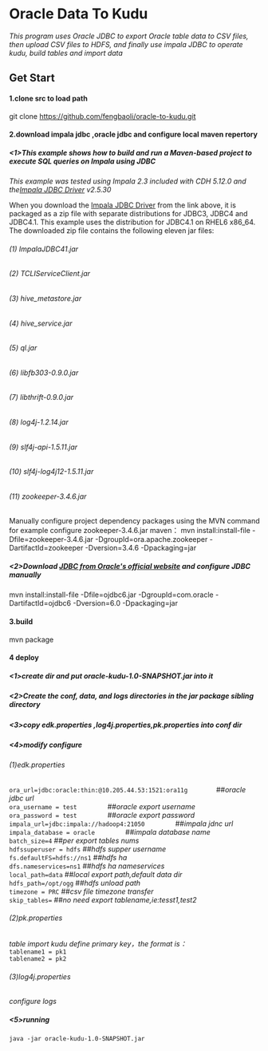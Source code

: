 Oracle Data To Kudu
==================
*This program uses Oracle JDBC to export Oracle table data to CSV files, then upload CSV files to HDFS, and finally use impala JDBC to operate kudu, build tables and import data*

Get Start
-----------------------------
#### 1.clone src to load path 
git clone  https://github.com/fengbaoli/oracle-to-kudu.git
#### 2.download impala jdbc ,oracle jdbc and configure local maven repertory
##### <1>This example shows how to build and run a Maven-based project to execute SQL queries on Impala using JDBC #####
*This example was tested using Impala 2.3 included with CDH 5.12.0 and the[Impala JDBC Driver](https://www.cloudera.com/downloads/connectors/impala/jdbc/2-5-30.html) v2.5.30*

When you download the [Impala JDBC Driver](https://www.cloudera.com/downloads/connectors/impala/jdbc/2-5-30.html) from the link above, it is packaged as a zip file with separate distributions for JDBC3, JDBC4
and JDBC4.1. This example uses the distribution for JDBC4.1 on RHEL6 x86_64. The downloaded zip file contains the following eleven jar files:
###### (1)  ImpalaJDBC41.jar 
###### (2)  TCLIServiceClient.jar 
###### (3)  hive_metastore.jar 
###### (4)  hive_service.jar 
###### (5)  ql.jar 
###### (6)  libfb303-0.9.0.jar 
###### (7)  libthrift-0.9.0.jar 
###### (8)  log4j-1.2.14.jar 
###### (9)  slf4j-api-1.5.11.jar 
###### (10) slf4j-log4j12-1.5.11.jar 
###### (11) zookeeper-3.4.6.jar 

Manually configure project dependency packages using the MVN command
for example configure zookeeper-3.4.6.jar maven：
mvn install:install-file -Dfile=zookeeper-3.4.6.jar -DgroupId=ora.apache.zookeeper -DartifactId=zookeeper -Dversion=3.4.6  -Dpackaging=jar
##### <2>Download [JDBC from Oracle's official website](http://www.oracle.com/technetwork/database/enterprise-edition/jdbc-112010-090769.html) and configure JDBC manually
mvn install:install-file -Dfile=ojdbc6.jar -DgroupId=com.oracle -DartifactId=ojdbc6 -Dversion=6.0  -Dpackaging=jar 
#### 3.build
mvn package

#### 4 deploy
##### <1>create dir and put oracle-kudu-1.0-SNAPSHOT.jar into it 
##### <2>Create the conf, data, and logs directories in the jar package sibling directory 
##### <3>copy edk.properties ,log4j.properties,pk.properties into conf dir 
##### <4>modify configure 
###### (1)edk.properties
`ora_url=jdbc:oracle:thin:@10.205.44.53:1521:ora11g        `##*oracle jdbc url*<br />
`ora_username = test        `            ##*oracle export username* <br />
`ora_password = test        `           ##*oracle export password* <br />
`impala_url=jdbc:impala://hadoop4:21050        `             ##*impala jdnc url*<br />
`impala_database = oracle        `             ##*impala database name*<br />
`batch_size=4`             ##*per export tables nums*<br />
`hdfssuperuser = hdfs`             ##*hdfs supper username*<br />
`fs.defaultFS=hdfs://ns1`             ##*hdfs ha*<br />
`dfs.nameservices=ns1`             ##*hdfs ha nameservices*<br />
`local_path=data`             ##*local export path,default data dir*<br />
`hdfs_path=/opt/ogg`             ##*hdfs unload path*<br />
`timezone = PRC`             ##*csv file timezone transfer*<br />
`skip_tables=`             ##*no need export tablename,ie:tesst1,test2*<br />
###### (2)pk.properties 
*table import kudu define primary key，the format is：*<br />
`tablename1 = pk1`<br />
`tablename2 = pk2`<br />
###### (3)log4j.properties 
*configure logs*
##### <5>running 
`java -jar oracle-kudu-1.0-SNAPSHOT.jar`



